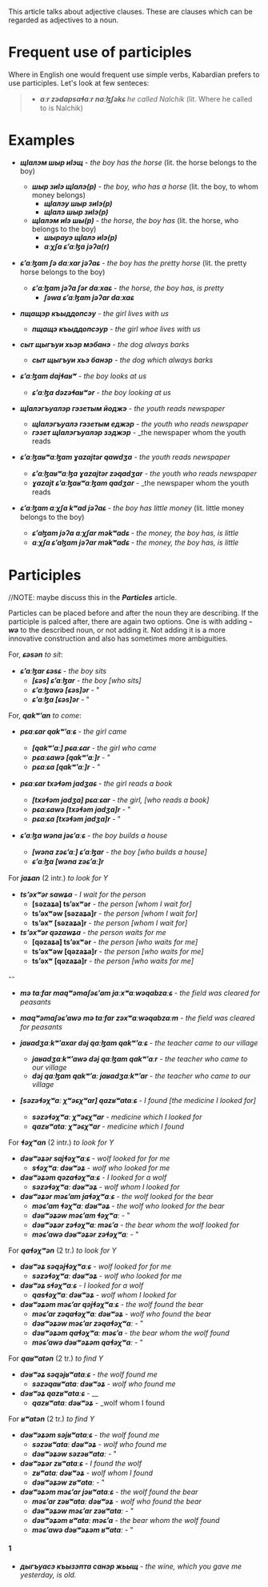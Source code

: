 This article talks about adjective clauses. These are clauses which can be regarded as adjectives to a noun.


# Frequent use of participles
Where in English one would frequent use simple verbs, Kabardian prefers to use participles.
Let's look at few senteces:
>- **_aːr zədapsaɬaːr naːɮʃəkɕ_** _he called Nalchik_ (lit. Where he called to is Nalchik)


# Examples
- **_щIалэм  шыр иIэщ_** - _the boy has the horse_ (lit. the horse belongs to the boy)
	- **_шыр зиIэ щIалэ(р)_** - _the boy, who has a horse_ (lit. the boy, to whom money belongs)
		- **_щIалэу шыр зиIэ(р)_**
		- **_щIалэ шыр зиIэ(р)_**
	- **_щIалэм иIэ шы(р)_** - _the horse, the boy has_ (lit. the horse, who belongs to the boy)
		- **_шырауэ щIалэ иIэ(р)_**
		- **_aːχʃa ɕʼaːɮa jəʔa(r)_**

- **_ɕʼaːɮam ʃə daːxar jəʔaɕ_** - _the boy has the pretty horse_ (lit. the pretty horse belongs to the boy)
	- **_ɕʼaːɮam jəʔa ʃər daːxaɕ_** - _the horse, the boy has, is pretty_
		- **_ʃəwa ɕʼaːɮam jəʔar daːxaɕ_**

- **_пщащэр къыддопсэу_** - _the girl lives with us_
	- **_пщащэ къыддопсэур_** - _the girl whoe lives with us_
- **_сыт щыгъуи хьэр мэбанэ_** - _the dog always barks_
	- **_сыт щыгъуи хьэ банэр_** - _the dog which always barks_
- **_ɕʼaːɮam dajɬaʁʷ_** - _the boy looks at us_
	- **_ɕʼaːɮa dəzəɬaʁʷər_** - _the boy looking at us_
- **_щIалэгъуалэр гэзетым йоджэ_** - _the youth reads newspaper_
	- **_щIалэгъуалэ гэзетым еджэр_** - _the youth who reads newspaper_
	- **_гэзет щIалэгъуалэр зэджэр_** - _the newspaper whom the youth reads
- **_ɕʼaːɮaʁʷaːɮam ɣazajtər qawdʒa_** - _the youth reads newspaper_
	- **_ɕʼaːɮaʁʷaːɮa ɣazajtər zəqadʒar_** - _the youth who reads newspaper_
	- **_ɣazajt ɕʼaːɮaʁʷaːɮam qadʒar_** - _the newspaper whom the youth reads



- **_ɕʼaːɮam aːχʃa kʷad jəʔaɕ_** - _the boy has little money_ (lit. little money belongs to the boy)
	- **_ɕʼaɮam jəʔa aːχʃar məkʷadɕ_** - _the money, the boy has, is little_
	- **_aːχʃa ɕʼaɮam jəʔar məkʷadɕ_** - _the money, the boy has, is little_

# Participles
//NOTE: maybe discuss this in the **_Particles_** article.

Particles can be placed before and after the noun they are describing. If the participle is palced after, there are again two options. One is with adding **_-wə_** to the described noun, or not adding it. Not adding it is a more innovative construction and also has sometimes more ambiguities.

For, **_ɕəsən_** _to sit_:
- **_ɕʼaːɮar ɕəsɕ_** - _the boy sits_
    - **_[ɕəs] ɕʼaːɮar_** - _the boy [who sits]_
	- **_ɕʼaːɮawə [ɕəs]ər_** - "
	- **_ɕʼaːɮa [ɕəs]ər_** - "

For, **_qakʷʼan_** _to come_:
- **_pɕaːɕar qakʷʼaːɕ_** - _the girl came_
	- **_[qakʷʼaː] pɕaːɕar_** - _the girl who came_
	- **_pɕaːɕawə [qakʷʼaː]r_** - "
	- **_pɕaːɕa [qakʷʼaː]r_** - "

- **_pɕaːɕar txəɬəm jadʒaɕ_** - _the girl reads a book_
	- **_[txəɬəm jadʒa] pɕaːɕar_** - _the girl, [who reads a book]_
	- **_pɕaːɕawə [txəɬəm jadʒa]r_** - "
	- **_pɕaːɕa [txəɬəm jadʒa]r_** - "

- **_ɕʼaːɮa wəna jəɕʼaːɕ_** - _the boy builds a house_
	- **_[wəna zəɕʼaː] ɕʼaːɮar_** - _the boy [who builds a house]_
	- **_ɕʼaːɮa [wəna zəɕʼaː]r_**

For **_jaʑan_** (2 intr.) _to look for Y_ 
- **_tsʼəxʷər sawʑa_** - _I wait for the person_
    - **[səzaʑa] tsʼəxʷər** - _the person [whom I wait for]_
	- **tsʼəxʷəw [səzaʑa]r** - _the person [whom I wait for]_
	- **tsʼəxʷ [səzaʑa]r** - _the person [whom I wait for]_
- **_tsʼəxʷər qəzawʑa_** - _the person waits for me_
	- **[qəzaʑa] tsʼəxʷər** - _the person [who waits for me]_
	- **tsʼəxʷəw [qəzaʑa]r** - _the person [who waits for me]_
	- **tsʼəxʷ [qəzaʑa]r** - _the person [who waits for me]_

--

- **_mə taːfar maqʷəmaʃəɕʼam jaːxʷaːwəqabzaːɕ_** - _the field was cleared for peasants_
- **_maqʷəmaʃəɕʼawə mə taːfar  zəxʷaːwəqabzaːm_** - _the field was cleared for peasants_

- **_jaʁadʒaːkʷʼaxar dəj qaːɮam qakʷʼaːɕ_** - _the teacher came to our village_
	- **_jaʁadʒaːkʷʼawə dəj qaːɮam qakʷʼaːr_** - _the teacher who came to our village_
	- **_dəj qaːɮam qakʷʼaː jaʁadʒaːkʷʼar_** - _the teacher who came to our village_

- **_[səzəɬəχʷaː χʷəɕχʷar] qazʁʷataːɕ_** - _I found [the medicine I looked for]_
	- **_səzəɬəχʷaː χʷəɕχʷar_** - _medicine which I looked for_
	- **_qazʁʷataː χʷəɕχʷar_** - _medicine which I found_

For **_ɬəχʷan_** (2 intr.) _to look for Y_ 
- **_dəʁʷəʑər sajɬəχʷaːɕ_** - _wolf looked for for me_
	- **_sɬəχʷaː dəʁʷəʑ_** - _wolf who looked for me_
- **_dəʁʷəʑəm qəzaɬəχʷaːɕ_** - _I looked for a wolf_
	- **_səzəɬəχʷaː dəʁʷəʑ_** - _wolf whom I looked for_
- **_dəʁʷəʑər məɕʼam jaɬəχʷaːɕ_** - _the wolf looked for the bear_
	- **_məɕʼam ɬəχʷaː dəʁʷəʑ_** - _the wolf who looked for the bear_
	- **_dəʁʷəʑəw məɕʼam ɬəχʷaː_** - "
	- **_dəʁʷəʑər zəɬəχʷaː məɕʼa_** - _the bear whom the wolf looked for_
	- **_məɕʼawə dəʁʷəʑər zəɬəχʷaː_** - "

For **_qaɬəχʷən_** (2 tr.) _to look for Y_ 
- **_dəʁʷəʑ səqəjɬəχʷaːɕ_** - _wolf looked for for me_
	- **_səzəɬəχʷaː dəʁʷəʑ_** - _wolf who looked for me_
- **_dəʁʷəʑ sɬəχʷaːɕ_** - _I looked for a wolf_
	- **_qasɬəχʷaː dəʁʷəʑ_** - _wolf whom I looked for_
- **_dəʁʷəʑəm məɕʼar qəjɬəχʷaːɕ_** - _the wolf found the bear_
    - **_məɕʼar zəqaɬəχʷaː dəʁʷəʑ_** - _wolf who found the bear_
	- **_dəʁʷəʑəw məɕʼar zəqaɬəχʷaː_** - "
	- **_dəʁʷəʑəm qaɬəχʷaː məɕʼa_** - _the bear whom the wolf found_
	- **_məɕʼawə dəʁʷəʑəm qaɬəχʷaː_** - "

For **_qaʁʷatən_** (2 tr.) _to find Y_ 
- **_dəʁʷəʑ səqəjʁʷataːɕ_** - _the wolf found me_
    - **_səzəqaʁʷataː dəʁʷəʑ_** - _wolf who found me_
- **_dəʁʷəʑ qazʁʷataːɕ_** - __
    - **_qazʁʷataː dəʁʷəʑ_** - _wolf whom I found

For **_ʁʷatən_** (2 tr.) _to find Y_ 
- **_dəʁʷəʑəm səjʁʷataːɕ_** - _the wolf found me_
    - **_səzəʁʷataː dəʁʷəʑ_** - _wolf who found me_
	- **_dəʁʷəʑəw səzəʁʷataː_** - "
- **_dəʁʷəʑər zʁʷataːɕ_** - _I found the wolf_
    - **_zʁʷataː dəʁʷəʑ_** - _wolf whom I found_
	- **_dəʁʷəʑəw zʁʷataː_** - "
- **_dəʁʷəʑəm məɕʼar jəʁʷataːɕ_** - _the wolf found the bear_
    - **_məɕʼar zəʁʷataː dəʁʷəʑ_** - _wolf who found the bear_
	- **_dəʁʷəʑəw məɕʼar zəʁʷataː_** - "
	- **_dəʁʷəʑəm ʁʷataː məɕʼa_** - _the bear whom the wolf found_
	- **_məɕʼawə dəʁʷəʑəm ʁʷataː_** - "


#### 1
- **_дыгъуасэ къызэпта санэр жьыщ_** - _the wine, which you gave me yesterday, is old._
